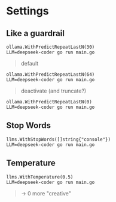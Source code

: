 # Settings

## Like a guardrail
```
ollama.WithPredictRepeatLastN(30)
LLM=deepseek-coder go run main.go
```

> default
```
ollama.WithPredictRepeatLastN(64)
LLM=deepseek-coder go run main.go
```

> deactivate (and truncate?)
```
ollama.WithPredictRepeatLastN(0)
LLM=deepseek-coder go run main.go
```

## Stop Words

```
llms.WithStopWords([]string{"console"})
LLM=deepseek-coder go run main.go
```

## Temperature

```
llms.WithTemperature(0.5)
LLM=deepseek-coder go run main.go
```
> -> 0 more "creative"